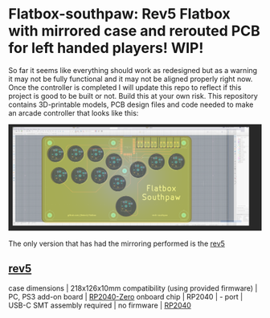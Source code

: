# Flatbox-southpaw: Rev5 Flatbox with mirrored case and rerouted PCB for left handed players! WIP!

So far it seems like everything should work as redesigned but as a warning it may not be fully functional and it may not be aligned properly right now. Once the controller is completed I will update this repo to reflect if this project is good to be built or not. Build this at your own risk. 
This repository contains 3D-printable models, PCB design files and code needed to make an arcade controller that looks like this:

![Assembled Flatbox](hardware-rev5/images/flatbox.PNG)

The only version that has had the mirroring performed is the [rev5](hardware-rev5)

[rev5](hardware-rev5)
---------------------
case dimensions | 218x126x10mm
compatibility (using provided firmware) | PC, PS3
add-on board | [RP2040-Zero](https://www.waveshare.com/rp2040-zero.htm)
onboard chip | RP2040 | -
port | USB-C
SMT assembly required | no
firmware | [RP2040](firmware-rp2040)
